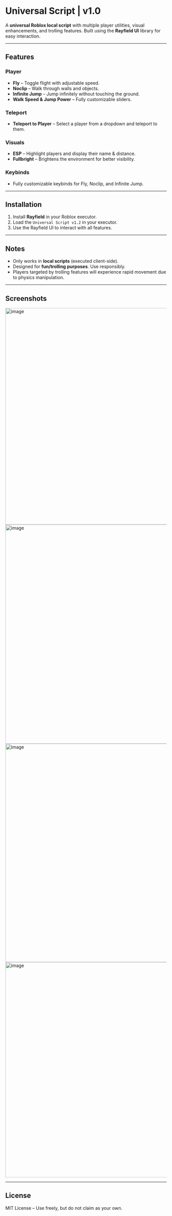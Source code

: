 # Universal Script | v1.0

A **universal Roblox local script** with multiple player utilities, visual enhancements, and trolling features. Built using the **Rayfield UI** library for easy interaction.

---

## Features

### Player
- **Fly** – Toggle flight with adjustable speed.
- **Noclip** – Walk through walls and objects.
- **Infinite Jump** – Jump infinitely without touching the ground.
- **Walk Speed & Jump Power** – Fully customizable sliders.

### Teleport
- **Teleport to Player** – Select a player from a dropdown and teleport to them.

### Visuals
- **ESP** – Highlight players and display their name & distance.
- **Fullbright** – Brightens the environment for better visibility.

### Keybinds
- Fully customizable keybinds for Fly, Noclip, and Infinite Jump.

---

## Installation

1. Install **Rayfield** in your Roblox executor.
2. Load the `Universal Script v1.2` in your executor.
3. Use the Rayfield UI to interact with all features.

---

## Notes
- Only works in **local scripts** (executed client-side).
- Designed for **fun/trolling purposes**. Use responsibly.
- Players targeted by trolling features will experience rapid movement due to physics manipulation.

---

## Screenshots
<img width="728" height="675" alt="image" src="https://github.com/user-attachments/assets/9ab32aa6-bbfe-4487-bb1b-be9ed0d5da64" />
<img width="724" height="683" alt="image" src="https://github.com/user-attachments/assets/f8379318-665f-4f67-b6e2-ee7c54a41c8a" />
<img width="729" height="681" alt="image" src="https://github.com/user-attachments/assets/16c990da-070d-47af-b973-ae3a35cf9798" />
<img width="741" height="671" alt="image" src="https://github.com/user-attachments/assets/4bc11481-4ac0-4805-bb48-aade36883d7f" />

---

## License
MIT License – Use freely, but do not claim as your own.
